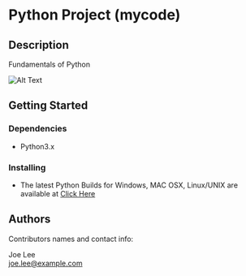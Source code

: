 # Python Project (mycode)

## Description

Fundamentals of Python 

![Alt Text](https://media.giphy.com/media/vFKqnCdLPNOKc/giphy.gif)

## Getting Started

### Dependencies

* Python3.x 

### Installing

* The latest Python Builds for Windows, MAC OSX, Linux/UNIX are available at [Click Here](https://www.python.org/downloads/)

## Authors

Contributors names and contact info:

  Joe Lee  
  joe.lee@example.com

